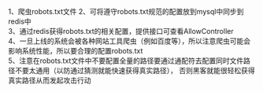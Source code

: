 1、爬虫robots.txt文件
2、可将遵守robots.txt规范的配置放到mysql中同步到redis中  
3、通过redis获得robots.txt的相关配置，提供接口可查看AllowController  
4、一旦上线的系统会被各种网站工具爬虫（例如百度等），所以注意爬虫可能会影响系统性能，所以要合理的配置robots.txt  
5、注意在robots.txt文件中不要配置全量的路径要通过通配符去配置同时文件路径不要太通用（以防通过猜测就能快速获得真实路径），
否则黑客就能很轻松获得真实路径从而发起攻击行动